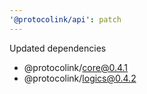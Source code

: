 ```yaml
---
'@protocolink/api': patch
---
```


Updated dependencies
- @protocolink/core@0.4.1
- @protocolink/logics@0.4.2
